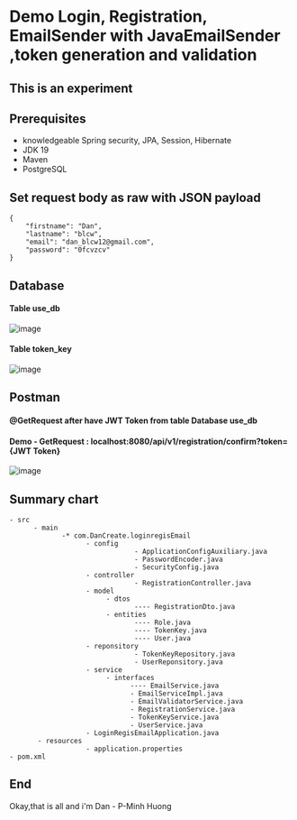 # Demo Login, Registration, EmailSender with JavaEmailSender ,token generation and validation

## This is an experiment

## Prerequisites
- knowledgeable Spring security, JPA, Session, Hibernate
- JDK 19
- Maven
- PostgreSQL
## Set request body as raw with JSON payload
```
{
    "firstname": "Dan",
    "lastname": "blcw",
    "email": "dan_blcw12@gmail.com",
    "password": "0fcvzcv"
}
```
## Database
#### Table use_db
![image](https://user-images.githubusercontent.com/127305381/229306056-16896b41-e20a-4aa8-a7e9-7d783ce36dd9.png)
#### Table token_key
![image](https://user-images.githubusercontent.com/127305381/229306138-d40021e2-c618-4a35-aa19-308111c32f07.png)
## Postman
#### @GetRequest after have JWT Token from table Database use_db
#### Demo - GetRequest : localhost:8080/api/v1/registration/confirm?token={JWT Token}
![image](https://user-images.githubusercontent.com/127305381/229306420-4be65a8c-9bb1-4322-9c86-d19b04137bd1.png)

## Summary chart
```
- src
      - main
             -* com.DanCreate.loginregisEmail
                   - config 
                               - ApplicationConfigAuxiliary.java
                               - PasswordEncoder.java
                               - SecurityConfig.java
                   - controller
                               - RegistrationController.java
                   - model
                        - dtos
                               ---- RegistrationDto.java
                        - entities
                               ---- Role.java
                               ---- TokenKey.java
                               ---- User.java
                   - reponsitory
                               - TokenKeyRepository.java
                               - UserReponsitory.java
                   - service
                        - interfaces
                              ---- EmailService.java
                              - EmailServiceImpl.java
                              - EmailValidatorService.java
                              - RegistrationService.java
                              - TokenKeyService.java
                              - UserService.java
                   - LoginRegisEmailApplication.java
       - resources
                   - application.properties
- pom.xml
```
## End
Okay,that is all and i'm Dan - P-Minh Huong
